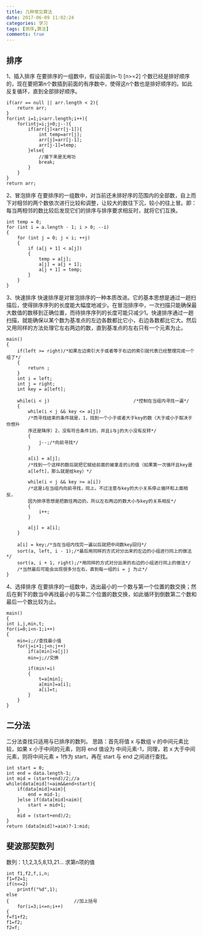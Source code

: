 ```yaml
---
title: 几种常见算法
date: 2017-06-09 11:02:24
categories: 学习
tags: [排序,算法]
comments: true
---
```


## 排序
1、插入排序
在要排序的一组数中，假设前面(n-1) [n>=2] 个数已经是排好顺序的，现在要把第n个数插到前面的有序数中，使得这n个数也是排好顺序的。如此反复循环，直到全部排好顺序。
<!--more-->
```
if(arr == null || arr.length < 2){
    return arr;
}
for(int i=1;i<arr.length;i++){
    for(intj=i;j>0;j--){
        if(arr[j]<arr[j-1]){
            int temp=arr[j];
            arr[j]=arr[j-1];
            arr[j-1]=temp;
        }else{
            //接下来是无用功
            break;
        }
    }
}
return arr;
```

2、冒泡排序
在要排序的一组数中，对当前还未排好序的范围内的全部数，自上而下对相邻的两个数依次进行比较和调整，让较大的数往下沉，较小的往上冒。即：每当两相邻的数比较后发现它们的排序与排序要求相反时，就将它们互换。
```
int temp = 0;
for (int i = a.length - 1; i > 0; --i)
{
    for (int j = 0; j < i; ++j)
    {
        if (a[j + 1] < a[j])
        {
            temp = a[j];
            a[j] = a[j + 1];
            a[j + 1] = temp;
        }
    }
}
```

3、快速排序
快速排序是对冒泡排序的一种本质改进。它的基本思想是通过一趟扫描后，使得排序序列的长度能大幅度地减少。在冒泡排序中，一次扫描只能确保最大数值的数移到正确位置，而待排序序列的长度可能只减少1。快速排序通过一趟扫描，就能确保以某个数为基准点的左边各数都比它小，右边各数都比它大。然后又用同样的方法处理它左右两边的数，直到基准点的左右只有一个元素为止。
```
main()
{
    if(left >= right)/*如果左边索引大于或者等于右边的索引就代表已经整理完成一个组了*/
    {
        return ;
    }
    int i = left;
    int j = right;
    int key = a[left];

    while(i < j)                               /*控制在当组内寻找一遍*/
    {
        while(i < j && key <= a[j])
        /*而寻找结束的条件就是，1，找到一个小于或者大于key的数（大于或小于取决于你想升
        序还是降序）2，没有符合条件1的，并且i与j的大小没有反转*/ 
        {
            j--;/*向前寻找*/
        }

        a[i] = a[j];
        /*找到一个这样的数后就把它赋给前面的被拿走的i的值（如果第一次循环且key是
        a[left]，那么就是给key）*/

        while(i < j && key >= a[i])
        /*这是i在当组内向前寻找，同上，不过注意与key的大小关系停止循环和上面相反，
        因为排序思想是把数往两边扔，所以左右两边的数大小与key的关系相反*/
        {
            i++;
        }

        a[j] = a[i];        
    }

    a[i] = key;/*当在当组内找完一遍以后就把中间数key回归*/
    sort(a, left, i - 1);/*最后用同样的方式对分出来的左边的小组进行同上的做法*/
    sort(a, i + 1, right);/*用同样的方式对分出来的右边的小组进行同上的做法*/
    /*当然最后可能会出现很多分左右，直到每一组的i = j 为止*/
}
```

4、选择排序
在要排序的一组数中，选出最小的一个数与第一个位置的数交换；然后在剩下的数当中再找最小的与第二个位置的数交换，如此循环到倒数第二个数和最后一个数比较为止。
```
main()
{
int i,j,min,t;
for(i=0;i<n-1;i++)
{
    min=i;//查找最小值
    for(j=i+1;j<n;j++)
        if(a[min]>a[j])
        min=j;//交换

        if(min!=i)
        {
            t=a[min];
            a[min]=a[i];
            a[i]=t;
        }
    }
}
```



## 二分法
二分法查找只适用与已排序的数列。
思路：首先将值 x 与数组 v 的中间元素比较，如果 x 小于中间的元素，则将 end 值设为 中间元素-1，同理，若 x 大于中间元素，则将中间元素 + 1作为 start，再在 start 与 end 之间进行查找。
```
int start = 0;
int end = data.length-1;
int mid = (start+end)/2;//a
while(data[mid]!=aim&&end>start){
    if(data[mid]>aim){
        end = mid-1;
    }else if(data[mid]<aim){
        start = mid+1;
    }
    mid = (start+end)/2;
}
return (data[mid]!=aim)?-1:mid;
```

## 斐波那契数列
数列：1,1,2,3,5,8,13,21...  求第n项的值
```
int f1,f2,f,i,n;    
f1=f2=1;
if(n<=2)    
    printf("%d",1);    
else 
{                        //加上括号
    for(i=3;i<=n;i++)      
{   
f=f1+f2;         
f1=f2;   
f2=f;             
```



